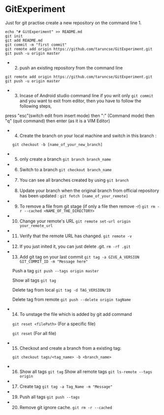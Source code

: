 # GitExperiment
Just for git practise
create a new repository on the command line
1.
```
echo "# GitExperiment" >> README.md
git init 
git add README.md 
git commit -m "first commit" 
git remote add origin https://github.com/taruncse/GitExperiment.git 
git push -u origin master 
```

* 2. push an existing repository from the command line 

```
git remote add origin https://github.com/taruncse/GitExperiment.git 
git push -u origin master
```
* 3. Incase of Android studio command line if you writ only ```git commit``` and you want to exit from editor, then you have to follow the following steps, 

press "esc"(switch edit from insert mode) then ":" (Command mode) then "q" (quit command) then enter (as it is a VIM Editor)

* 4. Create the branch on your local machine and switch in this branch :

   ```git checkout -b [name_of_your_new_branch]```
    
* 5. only create a branch 
   ```git branch branch_name```
   
* 6. Switch to a branch 
   ```git checkout branch_name```
* 7. You can see all branches created by using 
   ```git branch```
* 8. Update your branch when the original branch from official repository has been updated :
   ```git fetch [name_of_your_remote]```
   
* 9. To remove a file from git stage (if only a file then remove -r) 
    ```git rm -r --cached <NAME_OF_THE_DIRECTORY>```
* 10. Change your remote's URL ```git remote set-url origin your_remote_url```
* 11. Verify that the remote URL has changed. ```git remote -v```
* 12. If you just inited it, you can just delete .git. ```rm -rf .git```
* 13. Add git tag on your last commit ```git tag -a GIVE_A_VERSION GIT_COMMIT_ID -m "Message here" ```

    Push a tag ```git push --tags origin master```
    
    Show all tags ```git tag```
    
    Delete tag from local ```git tag -d TAG_VERSION/ID```
    
    Delete tag from remote ```git push --delete origin tagName```
* 14. To unstage the file which is added by git add command 

    ```git reset <filePath>``` (For a specific file)
    
    ```git reset``` (For all file)

* 15. Checkout and create a branch from a existing tag:

   ```git checkout tags/<tag_name> -b <branch_name> ```
   
* 16. Show all tags
   ```git tag```
    Show all remote tags
   ```git ls-remote --tags origin```
* 17. Create tag
    ```git tag -a Tag_Name -m "Message"```    
* 19. Push all tags 
    ```git push --tags```
* 20. Remove git ignore cache.
   ```git rm -r --cached ```  
